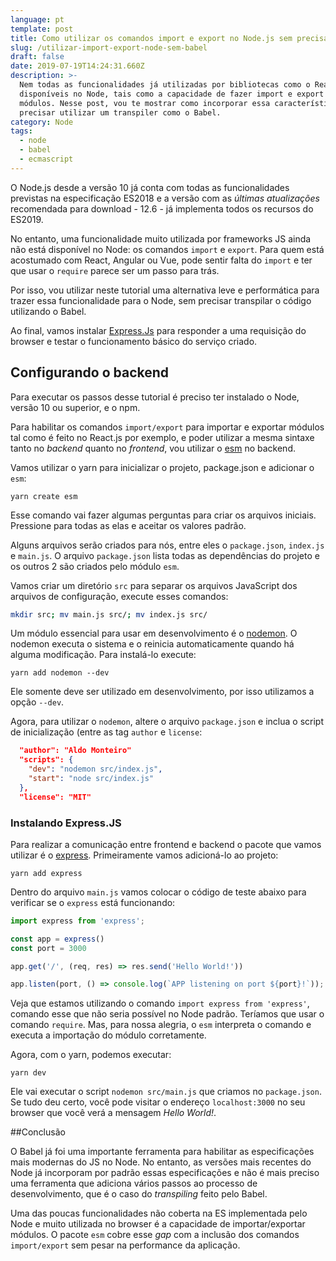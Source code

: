 ```yaml
---
language: pt
template: post
title: Como utilizar os comandos import e export no Node.js sem precisar do Babel
slug: /utilizar-import-export-node-sem-babel
draft: false
date: 2019-07-19T14:24:31.660Z
description: >-
  Nem todas as funcionalidades já utilizadas por bibliotecas como o React estão
  disponíveis no Node, tais como a capacidade de fazer import e export de
  módulos. Nesse post, vou te mostrar como incorporar essa característica sem
  precisar utilizar um transpiler como o Babel.
category: Node
tags:
  - node
  - babel
  - ecmascript
---
```

O Node.js desde a versão 10 já conta com todas as funcionalidades previstas na especificação ES2018 e a versão com as *últimas atualizações* recomendada para download - 12.6 - já implementa todos os recursos do ES2019.

No entanto, uma funcionalidade muito utilizada por frameworks JS ainda não está disponível no Node: os comandos `import` e `export`. Para quem está acostumado com React, Angular ou Vue, pode sentir falta do `import` e ter que usar o `require` parece ser um passo para trás.

Por isso, vou utilizar neste tutorial uma alternativa leve e performática para trazer essa funcionalidade para o Node, sem precisar transpilar o código utilizando o Babel.

Ao final, vamos instalar [Express.Js](https://www.expressjs.com) para responder a uma requisição do browser e testar o funcionamento básico do serviço criado.

## Configurando o backend

Para executar os passos desse tutorial é preciso ter instalado o Node, versão 10 ou superior, e o npm.

Para habilitar os comandos `import/export` para importar e exportar módulos tal como é feito no React.js por exemplo, e poder utilizar a mesma sintaxe tanto no *backend* quanto no *frontend*, vou utilizar o [esm](https://github.com/standard-things/esm) no backend.

Vamos utilizar o yarn para inicializar o projeto, package.json e adicionar o `esm`:

```
yarn create esm
```

Esse comando vai fazer algumas perguntas para criar os arquivos iniciais. Pressione <Enter> para todas as elas e aceitar os valores padrão.

Alguns arquivos serão criados para nós, entre eles o `package.json`, `index.js` e `main.js`. O arquivo `package.json` lista todas as dependências do projeto e os outros 2 são criados pelo módulo `esm`.

Vamos criar um diretório `src` para separar os arquivos JavaScript dos arquivos de configuração, execute esses comandos:

```sh
mkdir src; mv main.js src/; mv index.js src/
```

Um módulo essencial para usar em desenvolvimento é o [nodemon](https://nodemon.io/). O nodemon executa o sistema e o reinicia automaticamente quando há alguma modificação. Para instalá-lo execute:

```
yarn add nodemon --dev
```

Ele somente deve ser utilizado em desenvolvimento, por isso utilizamos a opção `--dev`.

Agora, para utilizar o `nodemon`, altere o arquivo `package.json` e inclua o script de inicialização (entre as tag `author` e `license`:

```json
  "author": "Aldo Monteiro"  
  "scripts": {
    "dev": "nodemon src/index.js",
    "start": "node src/index.js"
  },
  "license": "MIT"
```

### Instalando Express.JS

Para realizar a comunicação entre frontend e backend o pacote que vamos utilizar é o [express](https://expressjs.com). Primeiramente vamos adicioná-lo ao projeto:

```
yarn add express
```

Dentro do arquivo `main.js` vamos colocar o código de teste abaixo para verificar se o `express` está funcionando:

```js
import express from 'express';

const app = express()
const port = 3000

app.get('/', (req, res) => res.send('Hello World!'))

app.listen(port, () => console.log(`APP listening on port ${port}!`));
```

Veja que estamos utilizando o comando `import express from 'express'`, comando esse que não seria possível no Node padrão. Teríamos que usar o comando `require`. Mas, para nossa alegria, o `esm` interpreta o comando e executa a importação do módulo corretamente.

Agora, com o yarn, podemos executar:

````
yarn dev
````

Ele vai executar o script `nodemon src/main.js` que criamos no `package.json`. Se tudo deu certo, você pode visitar o endereço `localhost:3000` no seu browser que você verá a mensagem *Hello World!*.

##Conclusão

O Babel já foi uma importante ferramenta para habilitar as especificações mais modernas do JS no Node. No entanto, as versões mais recentes do Node já incorporam por padrão essas especificações e não é mais preciso uma ferramenta que adiciona vários passos ao processo de desenvolvimento, que é o caso do *transpiling* feito pelo Babel.

Uma das poucas funcionalidades não coberta na ES implementada pelo Node e muito utilizada no browser é a capacidade de importar/exportar módulos. O pacote `esm` cobre esse *gap* com a inclusão dos comandos `import/export` sem pesar na performance da aplicação.

